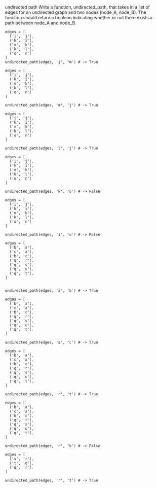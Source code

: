undirected path
Write a function, undirected_path, that takes in a list of edges for an undirected graph and two nodes (node_A, node_B). The function should return a boolean indicating whether or not there exists a path between node_A and node_B.

```
edges = [
  ('i', 'j'),
  ('k', 'i'),
  ('m', 'k'),
  ('k', 'l'),
  ('o', 'n')
]
undirected_path(edges, 'j', 'm') # -> True
```

```
edges = [
  ('i', 'j'),
  ('k', 'i'),
  ('m', 'k'),
  ('k', 'l'),
  ('o', 'n')
]

undirected_path(edges, 'm', 'j') # -> True
```

```
edges = [
  ('i', 'j'),
  ('k', 'i'),
  ('m', 'k'),
  ('k', 'l'),
  ('o', 'n')
]

undirected_path(edges, 'l', 'j') # -> True
```

```
edges = [
  ('i', 'j'),
  ('k', 'i'),
  ('m', 'k'),
  ('k', 'l'),
  ('o', 'n')
]

undirected_path(edges, 'k', 'o') # -> False
```

```
edges = [
  ('i', 'j'),
  ('k', 'i'),
  ('m', 'k'),
  ('k', 'l'),
  ('o', 'n')
]

undirected_path(edges, 'i', 'o') # -> False
```

```
edges = [
  ('b', 'a'),
  ('c', 'a'),
  ('b', 'c'),
  ('q', 'r'),
  ('q', 's'),
  ('q', 'u'),
  ('q', 't'),
]


undirected_path(edges, 'a', 'b') # -> True
```

```
edges = [
  ('b', 'a'),
  ('c', 'a'),
  ('b', 'c'),
  ('q', 'r'),
  ('q', 's'),
  ('q', 'u'),
  ('q', 't'),
]

undirected_path(edges, 'a', 'c') # -> True
```

```
edges = [
  ('b', 'a'),
  ('c', 'a'),
  ('b', 'c'),
  ('q', 'r'),
  ('q', 's'),
  ('q', 'u'),
  ('q', 't'),
]

undirected_path(edges, 'r', 't') # -> True
```

```
edges = [
  ('b', 'a'),
  ('c', 'a'),
  ('b', 'c'),
  ('q', 'r'),
  ('q', 's'),
  ('q', 'u'),
  ('q', 't'),
]

undirected_path(edges, 'r', 'b') # -> False
```

```
edges = [
  ('s', 'r'),
  ('t', 'q'),
  ('q', 'r'),
]

undirected_path(edges, 'r', 't') # -> True
```
